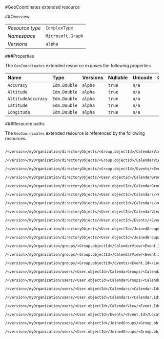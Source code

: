 #GeoCoordinates extended resource

 



##Overview

|  |  | 
| :-- | :-- | 
| _Resource type_ | `ComplexType` | 
| _Namespace_ | `Microsoft.Graph` | 
| _Versions_ | `alpha` | 


###Properties

The `GeoCoordinates` extended resource exposes the following properties 

| Name | Type | Versions | Nullable | Unicode | Comments | 
| :-- | :-- | :-- | :-- | :-- | :-- | 
| `Accuracy` | `Edm.Double` | `alpha` | `true` | `n/a` |  | 
| `Altitude` | `Edm.Double` | `alpha` | `true` | `n/a` |  | 
| `AltitudeAccuracy` | `Edm.Double` | `alpha` | `true` | `n/a` |  | 
| `Latitude` | `Edm.Double` | `alpha` | `true` | `n/a` |  | 
| `Longitude` | `Edm.Double` | `alpha` | `true` | `n/a` |  | 


###Resource paths

The `GeoCoordinates` extended resource is referenced by the following resources. 

```
	/<version>/myOrganization/directoryObjects/<Group.objectId>/CalendarView/<Event.Id>/Instances/<Event.Id>/Location/Coordinates
	/<version>/myOrganization/directoryObjects/<Group.objectId>/CalendarView/<Event.Id>/Location/Coordinates
	/<version>/myOrganization/directoryObjects/<Group.objectId>/Events/<Event.Id>/Location/Coordinates
	/<version>/myOrganization/directoryObjects/<User.objectId>/CalendarGroups/<CalendarGroup.Id>/Calendars/<Calendar.Id>/CalendarView/<Event.Id>/Location/Coordinates
	/<version>/myOrganization/directoryObjects/<User.objectId>/CalendarGroups/<CalendarGroup.Id>/Calendars/<Calendar.Id>/Events/<Event.Id>/Location/Coordinates
	/<version>/myOrganization/directoryObjects/<User.objectId>/Calendars/<Calendar.Id>/CalendarView/<Event.Id>/Location/Coordinates
	/<version>/myOrganization/directoryObjects/<User.objectId>/Calendars/<Calendar.Id>/Events/<Event.Id>/Location/Coordinates
	/<version>/myOrganization/directoryObjects/<User.objectId>/CalendarView/<Event.Id>/Location/Coordinates
	/<version>/myOrganization/directoryObjects/<User.objectId>/Events/<Event.Id>/Location/Coordinates
	/<version>/myOrganization/directoryObjects/<User.objectId>/JoinedGroups/<Group.objectId>/CalendarView/<Event.Id>/Location/Coordinates
	/<version>/myOrganization/directoryObjects/<User.objectId>/JoinedGroups/<Group.objectId>/Events/<Event.Id>/Location/Coordinates
	/<version>/myOrganization/groups/<Group.objectId>/CalendarView/<Event.Id>/Instances/<Event.Id>/Location/Coordinates
	/<version>/myOrganization/groups/<Group.objectId>/CalendarView/<Event.Id>/Location/Coordinates
	/<version>/myOrganization/groups/<Group.objectId>/Events/<Event.Id>/Location/Coordinates
	/<version>/myOrganization/users/<User.objectId>/CalendarGroups/<CalendarGroup.Id>/Calendars/<Calendar.Id>/CalendarView/<Event.Id>/Location/Coordinates
	/<version>/myOrganization/users/<User.objectId>/CalendarGroups/<CalendarGroup.Id>/Calendars/<Calendar.Id>/Events/<Event.Id>/Location/Coordinates
	/<version>/myOrganization/users/<User.objectId>/Calendars/<Calendar.Id>/CalendarView/<Event.Id>/Location/Coordinates
	/<version>/myOrganization/users/<User.objectId>/Calendars/<Calendar.Id>/Events/<Event.Id>/Location/Coordinates
	/<version>/myOrganization/users/<User.objectId>/CalendarView/<Event.Id>/Location/Coordinates
	/<version>/myOrganization/users/<User.objectId>/Events/<Event.Id>/Location/Coordinates
	/<version>/myOrganization/users/<User.objectId>/JoinedGroups/<Group.objectId>/CalendarView/<Event.Id>/Location/Coordinates
	/<version>/myOrganization/users/<User.objectId>/JoinedGroups/<Group.objectId>/Events/<Event.Id>/Location/Coordinates
```





<!-- {
"type": "#page.annotation",
"tocPath": "ComplexType/GeoCoordinates",
"tocItems": {
	"ComplexType/GeoCoordinates/Overview": "#overview",
	"ComplexType/GeoCoordinates/Operations": "#operations"
}
"section": "documentation"
} -->